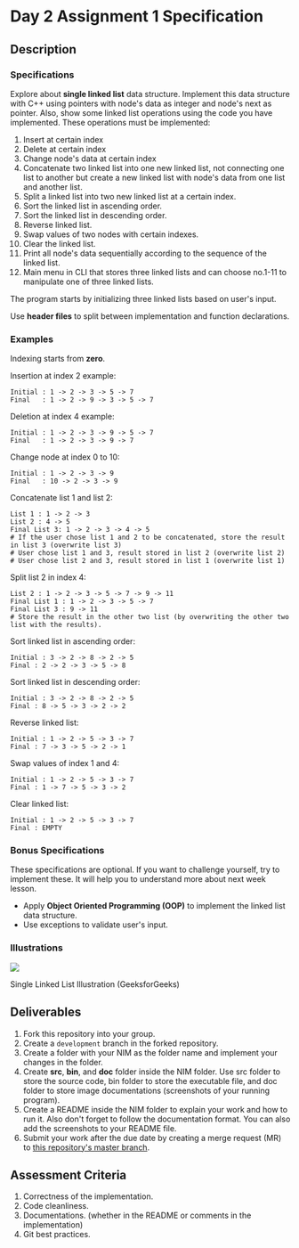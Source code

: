 # Day 2 Assignment 1 Specification

## Description

### Specifications

Explore about **single linked list** data structure. Implement this data structure with C++ using pointers with node's data as integer and node's next as pointer. Also, show some linked list operations using the code you have implemented. These operations must be implemented:

1. Insert at certain index
2. Delete at certain index
3. Change node's data at certain index 
4. Concatenate two linked list into one new linked list, not connecting one list to another but create a new linked list with node's data from one list and another list.
5. Split a linked list into two new linked list at a certain index.
6. Sort the linked list in ascending order.
7. Sort the linked list in descending order.
8. Reverse linked list.
9. Swap values of two nodes with certain indexes.
10. Clear the linked list.
11. Print all node's data sequentially according to the sequence of the linked list.
12. Main menu in CLI that stores three linked lists and can choose no.1-11 to manipulate one of three linked lists.

The program starts by initializing three linked lists based on user's input.

Use **header files** to split between implementation and function declarations.

### Examples

Indexing starts from **zero**.

Insertion at index 2 example:
```
Initial : 1 -> 2 -> 3 -> 5 -> 7
Final   : 1 -> 2 -> 9 -> 3 -> 5 -> 7
```

Deletion at index 4 example:
```
Initial : 1 -> 2 -> 3 -> 9 -> 5 -> 7
Final   : 1 -> 2 -> 3 -> 9 -> 7
```

Change node at index 0 to 10:
```
Initial : 1 -> 2 -> 3 -> 9
Final   : 10 -> 2 -> 3 -> 9
```

Concatenate list 1 and list 2:
```
List 1 : 1 -> 2 -> 3
List 2 : 4 -> 5
Final List 3: 1 -> 2 -> 3 -> 4 -> 5
# If the user chose list 1 and 2 to be concatenated, store the result in list 3 (overwrite list 3)
# User chose list 1 and 3, result stored in list 2 (overwrite list 2)
# User chose list 2 and 3, result stored in list 1 (overwrite list 1)
```

Split list 2 in index 4:

```
List 2 : 1 -> 2 -> 3 -> 5 -> 7 -> 9 -> 11
Final List 1 : 1 -> 2 -> 3 -> 5 -> 7
Final List 3 : 9 -> 11
# Store the result in the other two list (by overwriting the other two list with the results).
```

Sort linked list in ascending order:
```
Initial : 3 -> 2 -> 8 -> 2 -> 5
Final : 2 -> 2 -> 3 -> 5 -> 8
```

Sort linked list in descending order:
```
Initial : 3 -> 2 -> 8 -> 2 -> 5
Final : 8 -> 5 -> 3 -> 2 -> 2
```

Reverse linked list:
```
Initial : 1 -> 2 -> 5 -> 3 -> 7
Final : 7 -> 3 -> 5 -> 2 -> 1
```

Swap values of index 1 and 4:
```
Initial : 1 -> 2 -> 5 -> 3 -> 7
Final : 1 -> 7 -> 5 -> 3 -> 2
```

Clear linked list:
```
Initial : 1 -> 2 -> 5 -> 3 -> 7
Final : EMPTY
```
### Bonus Specifications

These specifications are optional. If you want to challenge yourself, try to implement these. It will help you to understand more about next week lesson.
- Apply **Object Oriented Programming (OOP)** to implement the linked list data structure.
- Use exceptions to validate user's input.


### Illustrations

![](https://media.geeksforgeeks.org/wp-content/cdn-uploads/gq/2013/03/Linkedlist.png)

Single Linked List Illustration (GeeksforGeeks)


## Deliverables
1. Fork this repository into your group.
2. Create a `development` branch in the forked repository.
3. Create a folder with your NIM as the folder name and implement your changes in the folder.
4. Create **src**, **bin**, and **doc** folder inside the NIM folder. Use src folder to store the source code, bin folder to store the executable file, and doc folder to store image documentations (screenshots of your running program).
4. Create a README inside the NIM folder to explain your work and how to run it. Also don't forget to follow the documentation format. You can also add the screenshots to your README file.
5. Submit your work after the due date by creating a merge request (MR) to [this repository's master branch]().

## Assessment Criteria
1. Correctness of the implementation.
2. Code cleanliness.
3. Documentations. (whether in the README or comments in the implementation)
4. Git best practices.
